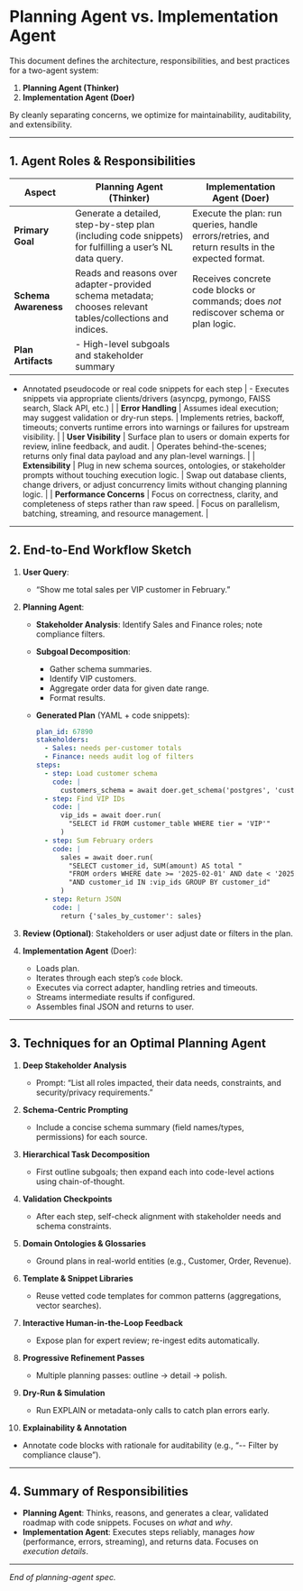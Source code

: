 # Planning Agent vs. Implementation Agent

This document defines the architecture, responsibilities, and best practices for a two-agent system:

1. **Planning Agent (Thinker)**
2. **Implementation Agent (Doer)**

By cleanly separating concerns, we optimize for maintainability, auditability, and extensibility.

---

## 1. Agent Roles & Responsibilities

| Aspect               | Planning Agent (Thinker)                                                                                  | Implementation Agent (Doer)                                                                      |
| -------------------- | --------------------------------------------------------------------------------------------------------- | ------------------------------------------------------------------------------------------------ |
| **Primary Goal**     | Generate a detailed, step-by-step plan (including code snippets) for fulfilling a user’s NL data query.   | Execute the plan: run queries, handle errors/retries, and return results in the expected format. |
| **Schema Awareness** | Reads and reasons over adapter-provided schema metadata; chooses relevant tables/collections and indices. | Receives concrete code blocks or commands; does *not* rediscover schema or plan logic.           |
| **Plan Artifacts**   | - High-level subgoals and stakeholder summary                                                             |                                                                                                  |

* Annotated pseudocode or real code snippets for each step             | - Executes snippets via appropriate clients/drivers (asyncpg, pymongo, FAISS search, Slack API, etc.)                 |
  \| **Error Handling**              | Assumes ideal execution; may suggest validation or dry-run steps.                                                           | Implements retries, backoff, timeouts; converts runtime errors into warnings or failures for upstream visibility.     |
  \| **User Visibility**             | Surface plan to users or domain experts for review, inline feedback, and audit.                                            | Operates behind-the-scenes; returns only final data payload and any plan-level warnings.                              |
  \| **Extensibility**               | Plug in new schema sources, ontologies, or stakeholder prompts without touching execution logic.                           | Swap out database clients, change drivers, or adjust concurrency limits without changing planning logic.               |
  \| **Performance Concerns**        | Focus on correctness, clarity, and completeness of steps rather than raw speed.                                             | Focus on parallelism, batching, streaming, and resource management.                                                   |

---

## 2. End-to-End Workflow Sketch

1. **User Query**:

   * “Show me total sales per VIP customer in February.”
2. **Planning Agent**:

   * **Stakeholder Analysis**: Identify Sales and Finance roles; note compliance filters.
   * **Subgoal Decomposition**:

     * Gather schema summaries.
     * Identify VIP customers.
     * Aggregate order data for given date range.
     * Format results.
   * **Generated Plan** (YAML + code snippets):

     ```yaml
     plan_id: 67890
     stakeholders:
       - Sales: needs per-customer totals
       - Finance: needs audit log of filters
     steps:
       - step: Load customer schema
         code: |
           customers_schema = await doer.get_schema('postgres', 'customer_table')
       - step: Find VIP IDs
         code: |
           vip_ids = await doer.run(
             "SELECT id FROM customer_table WHERE tier = 'VIP'"
           )
       - step: Sum February orders
         code: |
           sales = await doer.run(
             "SELECT customer_id, SUM(amount) AS total "
             "FROM orders WHERE date >= '2025-02-01' AND date < '2025-03-01' "
             "AND customer_id IN :vip_ids GROUP BY customer_id"
           )
       - step: Return JSON
         code: |
           return {'sales_by_customer': sales}
     ```
3. **Review (Optional)**: Stakeholders or user adjust date or filters in the plan.
4. **Implementation Agent** (Doer):

   * Loads plan.
   * Iterates through each step’s `code` block.
   * Executes via correct adapter, handling retries and timeouts.
   * Streams intermediate results if configured.
   * Assembles final JSON and returns to user.

---

## 3. Techniques for an Optimal Planning Agent

1. **Deep Stakeholder Analysis**

   * Prompt: “List all roles impacted, their data needs, constraints, and security/privacy requirements.”
2. **Schema-Centric Prompting**

   * Include a concise schema summary (field names/types, permissions) for each source.
3. **Hierarchical Task Decomposition**

   * First outline subgoals; then expand each into code-level actions using chain-of-thought.
4. **Validation Checkpoints**

   * After each step, self-check alignment with stakeholder needs and schema constraints.
5. **Domain Ontologies & Glossaries**

   * Ground plans in real-world entities (e.g., Customer, Order, Revenue).
6. **Template & Snippet Libraries**

   * Reuse vetted code templates for common patterns (aggregations, vector searches).
7. **Interactive Human-in-the-Loop Feedback**

   * Expose plan for expert review; re-ingest edits automatically.
8. **Progressive Refinement Passes**

   * Multiple planning passes: outline → detail → polish.
9. **Dry-Run & Simulation**

   * Run EXPLAIN or metadata-only calls to catch plan errors early.
10. **Explainability & Annotation**

* Annotate code blocks with rationale for auditability (e.g., “-- Filter by compliance clause”).

---

## 4. Summary of Responsibilities

* **Planning Agent**: Thinks, reasons, and generates a clear, validated roadmap with code snippets. Focuses on *what* and *why*.
* **Implementation Agent**: Executes steps reliably, manages *how* (performance, errors, streaming), and returns data. Focuses on *execution details*.

---

*End of planning-agent spec.*

